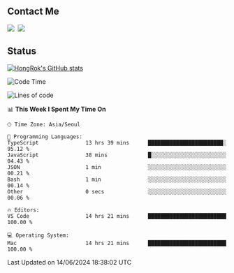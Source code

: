 ## Contact Me
<a href="https://instagram.com/_hongrok"><img src="https://img.shields.io/badge/Instagram-E4405F?style=for-the-badge&logo=Instagram&logoColor=white"/></a>&nbsp;
<img src="https://img.shields.io/badge/HongRok @hlog2e-5865F2?style=for-the-badge&logo=Discord&logoColor=white"/>&nbsp;

## Status

[![HongRok's GitHub stats](https://github-readme-stats.vercel.app/api?username=hlog2e&count_private=true)](https://github.com/anuraghazra/github-readme-stats)
<!--START_SECTION:waka-->
![Code Time](http://img.shields.io/badge/Code%20Time-645%20hrs%2045%20mins-blue)

![Lines of code](https://img.shields.io/badge/From%20Hello%20World%20I%27ve%20Written-516.5%20thousand%20lines%20of%20code-blue)

📊 **This Week I Spent My Time On** 

```text
🕑︎ Time Zone: Asia/Seoul

💬 Programming Languages: 
TypeScript               13 hrs 39 mins      ████████████████████████░   95.12 % 
JavaScript               38 mins             █░░░░░░░░░░░░░░░░░░░░░░░░   04.43 % 
JSON                     1 min               ░░░░░░░░░░░░░░░░░░░░░░░░░   00.21 % 
Bash                     1 min               ░░░░░░░░░░░░░░░░░░░░░░░░░   00.14 % 
Other                    0 secs              ░░░░░░░░░░░░░░░░░░░░░░░░░   00.06 % 

🔥 Editors: 
VS Code                  14 hrs 21 mins      █████████████████████████   100.00 % 

💻 Operating System: 
Mac                      14 hrs 21 mins      █████████████████████████   100.00 % 
```


 Last Updated on 14/06/2024 18:38:02 UTC
<!--END_SECTION:waka-->
